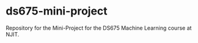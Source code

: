 # ds675-mini-project
Repository for the Mini-Project for the DS675 Machine Learning course at NJIT.
